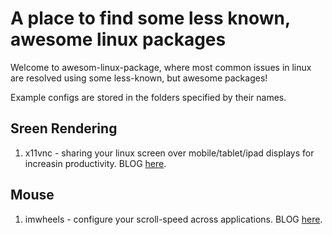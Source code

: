 # A place to find some less known, awesome linux packages

Welcome to awesom-linux-package, where most common issues in linux are resolved using some less-known, but awesome packages!

Example configs are stored in the folders specified by their names.

## Sreen Rendering
1. x11vnc - sharing your linux screen over mobile/tablet/ipad displays for increasin productivity. BLOG [here](https://medium.com/@bitsoftomorrow/share-your-linux-screen-over-ipad-for-free-77afbf267357).

## Mouse 
1. imwheels - configure your scroll-speed across applications. BLOG [here](http://www.webupd8.org/2015/12/how-to-change-mouse-scroll-wheel-speed.html).
